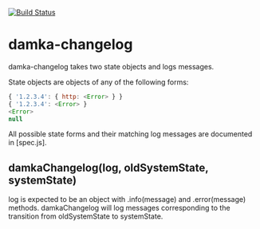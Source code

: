 [![Build Status](https://travis-ci.org/nathan7/damka-changelog.png?branch=master)](https://travis-ci.org/nathan7/damka-changelog)

# damka-changelog
damka-changelog takes two state objects and logs messages.

State objects are objects of any of the following forms:
```javascript
{ '1.2.3.4': { http: <Error> } }
{ '1.2.3.4': <Error> }
<Error>
null
```

All possible state forms and their matching log messages are documented in [spec.js].

## damkaChangelog(log, oldSystemState, systemState)
log is expected to be an object with .info(message) and .error(message) methods.
damkaChangelog will log messages corresponding to the transition from oldSystemState to systemState.
